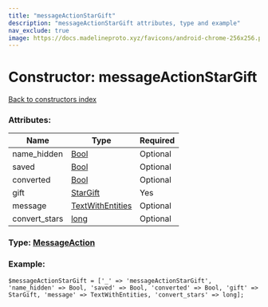 ```yaml
---
title: "messageActionStarGift"
description: "messageActionStarGift attributes, type and example"
nav_exclude: true
image: https://docs.madelineproto.xyz/favicons/android-chrome-256x256.png
---
```

# Constructor: messageActionStarGift  
[Back to constructors index](/API_docs/constructors/index.html)



### Attributes:

| Name     |    Type       | Required |
|----------|---------------|----------|
|name\_hidden|[Bool](/API_docs/types/Bool.html) | Optional|
|saved|[Bool](/API_docs/types/Bool.html) | Optional|
|converted|[Bool](/API_docs/types/Bool.html) | Optional|
|gift|[StarGift](/API_docs/types/StarGift.html) | Yes|
|message|[TextWithEntities](/API_docs/types/TextWithEntities.html) | Optional|
|convert\_stars|[long](/API_docs/types/long.html) | Optional|



### Type: [MessageAction](/API_docs/types/MessageAction.html)


### Example:

```
$messageActionStarGift = ['_' => 'messageActionStarGift', 'name_hidden' => Bool, 'saved' => Bool, 'converted' => Bool, 'gift' => StarGift, 'message' => TextWithEntities, 'convert_stars' => long];
```  
